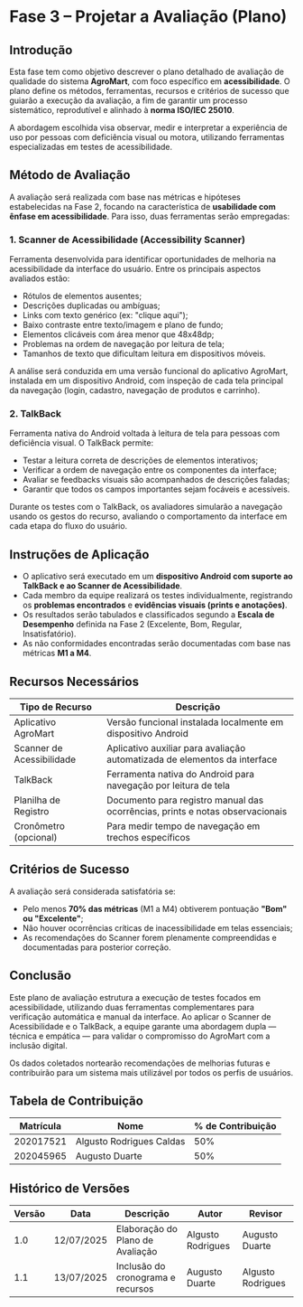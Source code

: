 # Fase 3 – Projetar a Avaliação (Plano)

## Introdução

Esta fase tem como objetivo descrever o plano detalhado de avaliação de qualidade do sistema **AgroMart**, com foco específico em **acessibilidade**. O plano define os métodos, ferramentas, recursos e critérios de sucesso que guiarão a execução da avaliação, a fim de garantir um processo sistemático, reprodutível e alinhado à **norma ISO/IEC 25010**.

A abordagem escolhida visa observar, medir e interpretar a experiência de uso por pessoas com deficiência visual ou motora, utilizando ferramentas especializadas em testes de acessibilidade.

## Método de Avaliação

A avaliação será realizada com base nas métricas e hipóteses estabelecidas na Fase 2, focando na característica de **usabilidade com ênfase em acessibilidade**. Para isso, duas ferramentas serão empregadas:

### 1. Scanner de Acessibilidade (Accessibility Scanner)

Ferramenta desenvolvida para identificar oportunidades de melhoria na acessibilidade da interface do usuário. Entre os principais aspectos avaliados estão:

* Rótulos de elementos ausentes;
* Descrições duplicadas ou ambíguas;
* Links com texto genérico (ex: "clique aqui");
* Baixo contraste entre texto/imagem e plano de fundo;
* Elementos clicáveis com área menor que 48x48dp;
* Problemas na ordem de navegação por leitura de tela;
* Tamanhos de texto que dificultam leitura em dispositivos móveis.

A análise será conduzida em uma versão funcional do aplicativo AgroMart, instalada em um dispositivo Android, com inspeção de cada tela principal da navegação (login, cadastro, navegação de produtos e carrinho).

### 2. TalkBack

Ferramenta nativa do Android voltada à leitura de tela para pessoas com deficiência visual. O TalkBack permite:

* Testar a leitura correta de descrições de elementos interativos;
* Verificar a ordem de navegação entre os componentes da interface;
* Avaliar se feedbacks visuais são acompanhados de descrições faladas;
* Garantir que todos os campos importantes sejam focáveis e acessíveis.

Durante os testes com o TalkBack, os avaliadores simularão a navegação usando os gestos do recurso, avaliando o comportamento da interface em cada etapa do fluxo do usuário.

## Instruções de Aplicação

* O aplicativo será executado em um **dispositivo Android com suporte ao TalkBack e ao Scanner de Acessibilidade**.
* Cada membro da equipe realizará os testes individualmente, registrando os **problemas encontrados** e **evidências visuais (prints e anotações)**.
* Os resultados serão tabulados e classificados segundo a **Escala de Desempenho** definida na Fase 2 (Excelente, Bom, Regular, Insatisfatório).
* As não conformidades encontradas serão documentadas com base nas métricas **M1 a M4**.

## Recursos Necessários

| Tipo de Recurso           | Descrição                                                                     |
| ------------------------- | ----------------------------------------------------------------------------- |
| Aplicativo AgroMart       | Versão funcional instalada localmente em dispositivo Android                  |
| Scanner de Acessibilidade | Aplicativo auxiliar para avaliação automatizada de elementos da interface     |
| TalkBack                  | Ferramenta nativa do Android para navegação por leitura de tela               |
| Planilha de Registro      | Documento para registro manual das ocorrências, prints e notas observacionais |
| Cronômetro (opcional)     | Para medir tempo de navegação em trechos específicos                          |

## Critérios de Sucesso

A avaliação será considerada satisfatória se:

* Pelo menos **70% das métricas** (M1 a M4) obtiverem pontuação **"Bom" ou "Excelente"**;
* Não houver ocorrências críticas de inacessibilidade em telas essenciais;
* As recomendações do Scanner forem plenamente compreendidas e documentadas para posterior correção.

## Conclusão

Este plano de avaliação estrutura a execução de testes focados em acessibilidade, utilizando duas ferramentas complementares para verificação automática e manual da interface. Ao aplicar o Scanner de Acessibilidade e o TalkBack, a equipe garante uma abordagem dupla — técnica e empática — para validar o compromisso do AgroMart com a inclusão digital.

Os dados coletados nortearão recomendações de melhorias futuras e contribuirão para um sistema mais utilizável por todos os perfis de usuários.

## Tabela de Contribuição

| Matrícula | Nome                     | % de Contribuição |
| --------- | ------------------------ | ----------------- |
| 202017521 | Algusto Rodrigues Caldas | 50%               |
| 202045965 | Augusto Duarte           | 50%               |

## Histórico de Versões

| Versão | Data       | Descrição                         | Autor             | Revisor           |
| ------ | ---------- | --------------------------------- | ----------------- | ----------------- |
| 1.0    | 12/07/2025 | Elaboração do Plano de Avaliação  | Algusto Rodrigues | Augusto Duarte    |
| 1.1    | 13/07/2025 | Inclusão do cronograma e recursos | Augusto Duarte    | Algusto Rodrigues |
